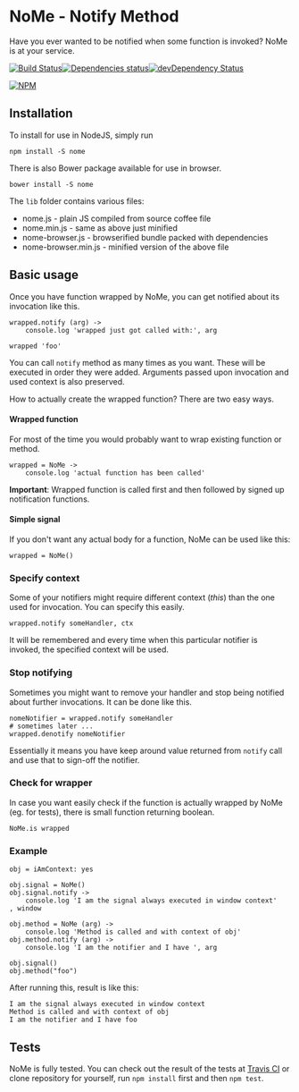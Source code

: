 # NoMe - Notify Method

Have you ever wanted to be notified when some function is invoked? NoMe is at your service.

[![Build Status](https://travis-ci.org/BlackDice/nome.svg)](https://travis-ci.org/BlackDice/nome)[![Dependencies status](https://david-dm.org/BlackDice/nome/status.svg)](https://david-dm.org/BlackDice/nome#info=dependencies)[![devDependency Status](https://david-dm.org/BlackDice/nome/dev-status.svg)](https://david-dm.org/BlackDice/nome#info=devDependencies)

[![NPM](https://nodei.co/npm/nome.png)](https://nodei.co/npm/nome/)

## Installation

To install for use in NodeJS, simply run

	npm install -S nome

There is also Bower package available for use in browser.

	bower install -S nome

The `lib` folder contains various files:

 * nome.js - plain JS compiled from source coffee file
 * nome.min.js - same as above just minified
 * nome-browser.js - browserified bundle packed with dependencies
 * nome-browser.min.js - minified version of the above file

## Basic usage

Once you have function wrapped by NoMe, you can get notified about its invocation like this.

	wrapped.notify (arg) ->
		console.log 'wrapped just got called with:', arg

	wrapped 'foo'

You can call `notify` method as many times as you want. These will be executed in order they were added. Arguments passed upon invocation and used context is also preserved.

How to actually create the wrapped function? There are two easy ways.

#### Wrapped function

For most of the time you would probably want to wrap existing function or method.

	wrapped = NoMe ->
		console.log 'actual function has been called'

**Important**: Wrapped function is called first and then followed by signed up notification functions.

#### Simple signal

If you don't want any actual body for a function, NoMe can be used like this:

	wrapped = NoMe()

### Specify context

Some of your notifiers might require different context (*this*) than the one used for invocation. You can specify this easily.

	wrapped.notify someHandler, ctx

It will be remembered and every time when this particular notifier is invoked, the specified context will be used.

### Stop notifying

Sometimes you might want to remove your handler and stop being notified about further invocations. It can be done like this.

	nomeNotifier = wrapped.notify someHandler
	# sometimes later ...
	wrapped.denotify nomeNotifier

Essentially it means you have keep around value returned from `notify` call and use that to sign-off the notifier.

### Check for wrapper

In case you want easily check if the function is actually wrapped by NoMe (eg. for tests), there is small function returning boolean.

	NoMe.is wrapped

### Example

	obj = iAmContext: yes

	obj.signal = NoMe()
	obj.signal.notify ->
		console.log 'I am the signal always executed in window context'
	, window

	obj.method = NoMe (arg) ->
		console.log 'Method is called and with context of obj'
	obj.method.notify (arg) ->
		console.log 'I am the notifier and I have ', arg

	obj.signal()
	obj.method("foo")

After running this, result is like this:

	I am the signal always executed in window context
	Method is called and with context of obj
	I am the notifier and I have foo

## Tests

NoMe is fully tested. You can check out the result of the tests at [Travis CI](https://travis-ci.org/BlackDice/nome) or clone repository for yourself, run `npm install` first and then `npm test`.
